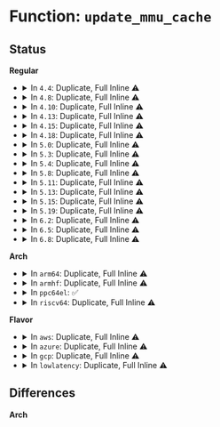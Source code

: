 # Function: <code>update_mmu_cache</code>

## Status
<b>Regular</b>
<ul>
<li>
<details>
<summary>In <code>4.4</code>: Duplicate, Full Inline ⚠️</summary>

**Collision:** Static Duplication

**Inline:** Full

**Transformation:** False

**Instances:**

```
In mm/gup.c (0)
Location: arch/x86/include/asm/pgtable.h:879
Inline: True
```
```
In mm/memory.c (0)
Location: arch/x86/include/asm/pgtable.h:879
Inline: True
```
```
In mm/hugetlb.c (0)
Location: arch/x86/include/asm/pgtable.h:879
Inline: True
```
```
In mm/migrate.c (0)
Location: arch/x86/include/asm/pgtable.h:879
Inline: True
```
```
In mm/userfaultfd.c (0)
Location: arch/x86/include/asm/pgtable.h:879
Inline: True
```
</details>
</li>
<li>
<details>
<summary>In <code>4.8</code>: Duplicate, Full Inline ⚠️</summary>

**Collision:** Static Duplication

**Inline:** Full

**Transformation:** False

**Instances:**

```
In mm/gup.c (0)
Location: arch/x86/include/asm/pgtable.h:927
Inline: True
```
```
In mm/memory.c (0)
Location: arch/x86/include/asm/pgtable.h:927
Inline: True
```
```
In mm/hugetlb.c (0)
Location: arch/x86/include/asm/pgtable.h:927
Inline: True
```
```
In mm/migrate.c (0)
Location: arch/x86/include/asm/pgtable.h:927
Inline: True
```
```
In mm/userfaultfd.c (0)
Location: arch/x86/include/asm/pgtable.h:927
Inline: True
```
</details>
</li>
<li>
<details>
<summary>In <code>4.10</code>: Duplicate, Full Inline ⚠️</summary>

**Collision:** Static Duplication

**Inline:** Full

**Transformation:** False

**Instances:**

```
In mm/gup.c (0)
Location: arch/x86/include/asm/pgtable.h:927
Inline: True
```
```
In mm/memory.c (0)
Location: arch/x86/include/asm/pgtable.h:927
Inline: True
```
```
In mm/hugetlb.c (0)
Location: arch/x86/include/asm/pgtable.h:927
Inline: True
```
```
In mm/migrate.c (0)
Location: arch/x86/include/asm/pgtable.h:927
Inline: True
```
```
In mm/userfaultfd.c (0)
Location: arch/x86/include/asm/pgtable.h:927
Inline: True
```
</details>
</li>
<li>
<details>
<summary>In <code>4.13</code>: Duplicate, Full Inline ⚠️</summary>

**Collision:** Static Duplication

**Inline:** Full

**Transformation:** False

**Instances:**

```
In mm/shmem.c (0)
Location: arch/x86/include/asm/pgtable.h:1133
Inline: True
```
```
In mm/gup.c (0)
Location: arch/x86/include/asm/pgtable.h:1133
Inline: True
```
```
In mm/memory.c (0)
Location: arch/x86/include/asm/pgtable.h:1133
Inline: True
```
```
In mm/hugetlb.c (0)
Location: arch/x86/include/asm/pgtable.h:1133
Inline: True
```
```
In mm/migrate.c (0)
Location: arch/x86/include/asm/pgtable.h:1133
Inline: True
```
```
In mm/userfaultfd.c (0)
Location: arch/x86/include/asm/pgtable.h:1133
Inline: True
```
</details>
</li>
<li>
<details>
<summary>In <code>4.15</code>: Duplicate, Full Inline ⚠️</summary>

**Collision:** Static Duplication

**Inline:** Full

**Transformation:** False

**Instances:**

```
In mm/shmem.c (0)
Location: arch/x86/include/asm/pgtable.h:1152
Inline: True
```
```
In mm/gup.c (0)
Location: arch/x86/include/asm/pgtable.h:1152
Inline: True
```
```
In mm/memory.c (0)
Location: arch/x86/include/asm/pgtable.h:1152
Inline: True
```
```
In mm/hugetlb.c (0)
Location: arch/x86/include/asm/pgtable.h:1152
Inline: True
```
```
In mm/migrate.c (0)
Location: arch/x86/include/asm/pgtable.h:1152
Inline: True
```
```
In mm/userfaultfd.c (0)
Location: arch/x86/include/asm/pgtable.h:1152
Inline: True
```
</details>
</li>
<li>
<details>
<summary>In <code>4.18</code>: Duplicate, Full Inline ⚠️</summary>

**Collision:** Static Duplication

**Inline:** Full

**Transformation:** False

**Instances:**

```
In mm/shmem.c (0)
Location: arch/x86/include/asm/pgtable.h:1218
Inline: True
```
```
In mm/gup.c (0)
Location: arch/x86/include/asm/pgtable.h:1218
Inline: True
```
```
In mm/memory.c (0)
Location: arch/x86/include/asm/pgtable.h:1218
Inline: True
```
```
In mm/hugetlb.c (0)
Location: arch/x86/include/asm/pgtable.h:1218
Inline: True
```
```
In mm/migrate.c (0)
Location: arch/x86/include/asm/pgtable.h:1218
Inline: True
```
```
In mm/userfaultfd.c (0)
Location: arch/x86/include/asm/pgtable.h:1218
Inline: True
```
</details>
</li>
<li>
<details>
<summary>In <code>5.0</code>: Duplicate, Full Inline ⚠️</summary>

**Collision:** Static Duplication

**Inline:** Full

**Transformation:** False

**Instances:**

```
In mm/shmem.c (0)
Location: arch/x86/include/asm/pgtable.h:1307
Inline: True
```
```
In mm/gup.c (0)
Location: arch/x86/include/asm/pgtable.h:1307
Inline: True
```
```
In mm/memory.c (0)
Location: arch/x86/include/asm/pgtable.h:1307
Inline: True
```
```
In mm/hugetlb.c (0)
Location: arch/x86/include/asm/pgtable.h:1307
Inline: True
```
```
In mm/migrate.c (0)
Location: arch/x86/include/asm/pgtable.h:1307
Inline: True
```
```
In mm/userfaultfd.c (0)
Location: arch/x86/include/asm/pgtable.h:1307
Inline: True
```
</details>
</li>
<li>
<details>
<summary>In <code>5.3</code>: Duplicate, Full Inline ⚠️</summary>

**Collision:** Static Duplication

**Inline:** Full

**Transformation:** False

**Instances:**

```
In mm/shmem.c (0)
Location: arch/x86/include/asm/pgtable.h:1327
Inline: True
```
```
In mm/gup.c (0)
Location: arch/x86/include/asm/pgtable.h:1327
Inline: True
```
```
In mm/memory.c (0)
Location: arch/x86/include/asm/pgtable.h:1327
Inline: True
```
```
In mm/hugetlb.c (0)
Location: arch/x86/include/asm/pgtable.h:1327
Inline: True
```
```
In mm/migrate.c (0)
Location: arch/x86/include/asm/pgtable.h:1327
Inline: True
```
```
In mm/userfaultfd.c (0)
Location: arch/x86/include/asm/pgtable.h:1327
Inline: True
```
</details>
</li>
<li>
<details>
<summary>In <code>5.4</code>: Duplicate, Full Inline ⚠️</summary>

**Collision:** Static Duplication

**Inline:** Full

**Transformation:** False

**Instances:**

```
In mm/shmem.c (0)
Location: arch/x86/include/asm/pgtable.h:1327
Inline: True
```
```
In mm/gup.c (0)
Location: arch/x86/include/asm/pgtable.h:1327
Inline: True
```
```
In mm/memory.c (0)
Location: arch/x86/include/asm/pgtable.h:1327
Inline: True
```
```
In mm/hugetlb.c (0)
Location: arch/x86/include/asm/pgtable.h:1327
Inline: True
```
```
In mm/migrate.c (0)
Location: arch/x86/include/asm/pgtable.h:1327
Inline: True
```
```
In mm/userfaultfd.c (0)
Location: arch/x86/include/asm/pgtable.h:1327
Inline: True
```
</details>
</li>
<li>
<details>
<summary>In <code>5.8</code>: Duplicate, Full Inline ⚠️</summary>

**Collision:** Static Duplication

**Inline:** Full

**Transformation:** False

**Instances:**

```
In mm/shmem.c (0)
Location: arch/x86/include/asm/pgtable.h:1288
Inline: True
```
```
In mm/gup.c (ffffffff81288855)
Location: arch/x86/include/asm/pgtable.h:1288
Inline: True
Inline callers:
  - mm/gup.c:follow_page_pte
```
```
In mm/memory.c (ffffffff8128e535)
Location: arch/x86/include/asm/pgtable.h:1288
Inline: True
Inline callers:
  - mm/memory.c:do_anonymous_page
  - mm/memory.c:insert_pfn
```
```
In mm/hugetlb.c (0)
Location: arch/x86/include/asm/pgtable.h:1288
Inline: True
```
```
In mm/migrate.c (ffffffff812e542c)
Location: arch/x86/include/asm/pgtable.h:1288
Inline: True
```
```
In mm/userfaultfd.c (0)
Location: arch/x86/include/asm/pgtable.h:1288
Inline: True
```
</details>
</li>
<li>
<details>
<summary>In <code>5.11</code>: Duplicate, Full Inline ⚠️</summary>

**Collision:** Static Duplication

**Inline:** Full

**Transformation:** False

**Instances:**

```
In mm/shmem.c (0)
Location: arch/x86/include/asm/pgtable.h:1284
Inline: True
```
```
In mm/gup.c (0)
Location: arch/x86/include/asm/pgtable.h:1284
Inline: True
```
```
In mm/memory.c (0)
Location: arch/x86/include/asm/pgtable.h:1284
Inline: True
```
```
In mm/hugetlb.c (0)
Location: arch/x86/include/asm/pgtable.h:1284
Inline: True
```
```
In mm/migrate.c (0)
Location: arch/x86/include/asm/pgtable.h:1284
Inline: True
```
```
In mm/userfaultfd.c (0)
Location: arch/x86/include/asm/pgtable.h:1284
Inline: True
```
</details>
</li>
<li>
<details>
<summary>In <code>5.13</code>: Duplicate, Full Inline ⚠️</summary>

**Collision:** Static Duplication

**Inline:** Full

**Transformation:** False

**Instances:**

```
In mm/filemap.c (0)
Location: arch/x86/include/asm/pgtable.h:1284
Inline: True
```
```
In mm/shmem.c (0)
Location: arch/x86/include/asm/pgtable.h:1284
Inline: True
```
```
In mm/gup.c (0)
Location: arch/x86/include/asm/pgtable.h:1284
Inline: True
```
```
In mm/memory.c (0)
Location: arch/x86/include/asm/pgtable.h:1284
Inline: True
```
```
In mm/hugetlb.c (0)
Location: arch/x86/include/asm/pgtable.h:1284
Inline: True
```
```
In mm/migrate.c (0)
Location: arch/x86/include/asm/pgtable.h:1284
Inline: True
```
```
In mm/userfaultfd.c (0)
Location: arch/x86/include/asm/pgtable.h:1284
Inline: True
```
</details>
</li>
<li>
<details>
<summary>In <code>5.15</code>: Duplicate, Full Inline ⚠️</summary>

**Collision:** Static Duplication

**Inline:** Full

**Transformation:** False

**Instances:**

```
In mm/filemap.c (0)
Location: arch/x86/include/asm/pgtable.h:1255
Inline: True
```
```
In mm/gup.c (0)
Location: arch/x86/include/asm/pgtable.h:1255
Inline: True
```
```
In mm/memory.c (0)
Location: arch/x86/include/asm/pgtable.h:1255
Inline: True
```
```
In mm/hugetlb.c (0)
Location: arch/x86/include/asm/pgtable.h:1255
Inline: True
```
```
In mm/migrate.c (0)
Location: arch/x86/include/asm/pgtable.h:1255
Inline: True
```
```
In mm/userfaultfd.c (0)
Location: arch/x86/include/asm/pgtable.h:1255
Inline: True
```
</details>
</li>
<li>
<details>
<summary>In <code>5.19</code>: Duplicate, Full Inline ⚠️</summary>

**Collision:** Static Duplication

**Inline:** Full

**Transformation:** False

**Instances:**

```
In mm/filemap.c (0)
Location: arch/x86/include/asm/pgtable.h:1272
Inline: True
```
```
In mm/gup.c (0)
Location: arch/x86/include/asm/pgtable.h:1272
Inline: True
```
```
In mm/memory.c (0)
Location: arch/x86/include/asm/pgtable.h:1272
Inline: True
```
```
In mm/hugetlb.c (0)
Location: arch/x86/include/asm/pgtable.h:1272
Inline: True
```
```
In mm/migrate.c (0)
Location: arch/x86/include/asm/pgtable.h:1272
Inline: True
```
```
In mm/migrate_device.c (0)
Location: arch/x86/include/asm/pgtable.h:1272
Inline: True
```
```
In mm/userfaultfd.c (0)
Location: arch/x86/include/asm/pgtable.h:1272
Inline: True
```
</details>
</li>
<li>
<details>
<summary>In <code>6.2</code>: Duplicate, Full Inline ⚠️</summary>

**Collision:** Static Duplication

**Inline:** Full

**Transformation:** False

**Instances:**

```
In mm/filemap.c (0)
Location: arch/x86/include/asm/pgtable.h:1290
Inline: True
```
```
In mm/gup.c (0)
Location: arch/x86/include/asm/pgtable.h:1290
Inline: True
```
```
In mm/memory.c (0)
Location: arch/x86/include/asm/pgtable.h:1290
Inline: True
```
```
In mm/hugetlb.c (0)
Location: arch/x86/include/asm/pgtable.h:1290
Inline: True
```
```
In mm/migrate.c (0)
Location: arch/x86/include/asm/pgtable.h:1290
Inline: True
```
```
In mm/migrate_device.c (0)
Location: arch/x86/include/asm/pgtable.h:1290
Inline: True
```
```
In mm/userfaultfd.c (0)
Location: arch/x86/include/asm/pgtable.h:1290
Inline: True
```
</details>
</li>
<li>
<details>
<summary>In <code>6.5</code>: Duplicate, Full Inline ⚠️</summary>

**Collision:** Static Duplication

**Inline:** Full

**Transformation:** False

**Instances:**

```
In mm/filemap.c (0)
Location: arch/x86/include/asm/pgtable.h:1291
Inline: True
```
```
In mm/gup.c (0)
Location: arch/x86/include/asm/pgtable.h:1291
Inline: True
```
```
In mm/memory.c (0)
Location: arch/x86/include/asm/pgtable.h:1291
Inline: True
```
```
In mm/hugetlb.c (0)
Location: arch/x86/include/asm/pgtable.h:1291
Inline: True
```
```
In mm/migrate.c (0)
Location: arch/x86/include/asm/pgtable.h:1291
Inline: True
```
```
In mm/migrate_device.c (0)
Location: arch/x86/include/asm/pgtable.h:1291
Inline: True
```
```
In mm/userfaultfd.c (0)
Location: arch/x86/include/asm/pgtable.h:1291
Inline: True
```
</details>
</li>
<li>
<details>
<summary>In <code>6.8</code>: Duplicate, Full Inline ⚠️</summary>

**Collision:** Static Duplication

**Inline:** Full

**Transformation:** False

**Instances:**

```
In mm/gup.c (ffffffff8140f080)
Location: arch/x86/include/asm/pgtable.h:1514
Inline: True
Inline callers:
  - mm/gup.c:follow_page_pte
```
```
In mm/memory.c (ffffffff8141d0af)
Location: arch/x86/include/asm/pgtable.h:1514
Inline: True
Inline callers:
  - mm/memory.c:insert_pfn
```
```
In mm/hugetlb.c (0)
Location: arch/x86/include/asm/pgtable.h:1514
Inline: True
```
```
In mm/migrate.c (0)
Location: arch/x86/include/asm/pgtable.h:1514
Inline: True
```
```
In mm/migrate_device.c (ffffffff8149d408)
Location: arch/x86/include/asm/pgtable.h:1514
Inline: True
Inline callers:
  - mm/migrate_device.c:migrate_vma_insert_page
```
```
In mm/userfaultfd.c (0)
Location: arch/x86/include/asm/pgtable.h:1514
Inline: True
```
</details>
</li>
</ul>
<b>Arch</b>
<ul>
<li>
<details>
<summary>In <code>arm64</code>: Duplicate, Full Inline ⚠️</summary>

**Collision:** Static Duplication

**Inline:** Full

**Transformation:** False

**Instances:**

```
In mm/shmem.c (0)
Location: arch/arm64/include/asm/pgtable.h:846
Inline: True
```
```
In mm/gup.c (0)
Location: arch/arm64/include/asm/pgtable.h:846
Inline: True
```
```
In mm/memory.c (0)
Location: arch/arm64/include/asm/pgtable.h:846
Inline: True
```
```
In mm/hugetlb.c (0)
Location: arch/arm64/include/asm/pgtable.h:846
Inline: True
```
```
In mm/migrate.c (0)
Location: arch/arm64/include/asm/pgtable.h:846
Inline: True
```
```
In mm/userfaultfd.c (0)
Location: arch/arm64/include/asm/pgtable.h:846
Inline: True
```
</details>
</li>
<li>
<details>
<summary>In <code>armhf</code>: Duplicate, Full Inline ⚠️</summary>

**Collision:** Static Duplication

**Inline:** Full

**Transformation:** False

**Instances:**

```
In mm/shmem.c (0)
Location: arch/arm/include/asm/tlbflush.h:635
Inline: True
```
```
In mm/gup.c (0)
Location: arch/arm/include/asm/tlbflush.h:635
Inline: True
```
```
In mm/memory.c (0)
Location: arch/arm/include/asm/tlbflush.h:635
Inline: True
```
```
In mm/migrate.c (0)
Location: arch/arm/include/asm/tlbflush.h:635
Inline: True
```
```
In mm/userfaultfd.c (0)
Location: arch/arm/include/asm/tlbflush.h:635
Inline: True
```
</details>
</li>
<li>
<details>
<summary>In <code>ppc64el</code>: ✅</summary>

```c
void update_mmu_cache(struct vm_area_struct *vma, long unsigned int address, pte_t *ptep);
```

**Collision:** Unique Global

**Inline:** No

**Transformation:** False

**Instances:**

```
In arch/powerpc/mm/book3s64/hash_utils.c (c00000000008dc00)
Location: arch/powerpc/mm/book3s64/hash_utils.c:1610
Inline: False
Direct callers:
  - mm/shmem.c:shmem_mfill_atomic_pte
  - mm/gup.c:follow_page_pte
  - mm/memory.c:__handle_mm_fault
  - mm/memory.c:do_numa_page
  - mm/memory.c:alloc_set_pte
  - mm/memory.c:do_anonymous_page
  - mm/memory.c:do_swap_page
  - mm/memory.c:do_wp_page
  - mm/memory.c:do_wp_page
  - mm/memory.c:finish_mkwrite_fault
  - mm/memory.c:wp_page_copy
  - mm/memory.c:insert_pfn
  - mm/hugetlb.c:hugetlb_mcopy_atomic_pte
  - mm/hugetlb.c:hugetlb_fault
  - mm/hugetlb.c:hugetlb_cow
  - mm/migrate.c:remove_migration_pte
  - mm/userfaultfd.c:mfill_zeropage
  - mm/userfaultfd.c:mcopy_atomic
```
**Symbols:**

```
c00000000008dc00-c00000000008e014: update_mmu_cache (STB_GLOBAL)
```
</details>
</li>
<li>
<details>
<summary>In <code>riscv64</code>: Duplicate, Full Inline ⚠️</summary>

**Collision:** Static Duplication

**Inline:** Full

**Transformation:** False

**Instances:**

```
In mm/shmem.c (ffffffe0001ee3fc)
Location: arch/riscv/include/asm/pgtable.h:302
Inline: True
Inline callers:
  - mm/shmem.c:shmem_mfill_atomic_pte
```
```
In mm/gup.c (ffffffe00020492a)
Location: arch/riscv/include/asm/pgtable.h:302
Inline: True
```
```
In mm/memory.c (ffffffe00020998a)
Location: arch/riscv/include/asm/pgtable.h:302
Inline: True
Inline callers:
  - mm/memory.c:__handle_mm_fault
  - mm/memory.c:alloc_set_pte
  - mm/memory.c:do_anonymous_page
  - mm/memory.c:do_swap_page
  - mm/memory.c:do_wp_page
  - mm/memory.c:do_wp_page
  - mm/memory.c:do_wp_page
  - mm/memory.c:do_wp_page
  - mm/memory.c:finish_mkwrite_fault
  - mm/memory.c:wp_page_copy
  - mm/memory.c:insert_pfn
```
```
In mm/hugetlb.c (ffffffe00022f60a)
Location: arch/riscv/include/asm/pgtable.h:302
Inline: True
Inline callers:
  - mm/hugetlb.c:hugetlb_mcopy_atomic_pte
  - mm/hugetlb.c:hugetlb_fault
  - mm/hugetlb.c:hugetlb_cow
```
```
In mm/migrate.c (ffffffe00023e212)
Location: arch/riscv/include/asm/pgtable.h:302
Inline: True
Inline callers:
  - mm/migrate.c:remove_migration_pte
```
```
In mm/userfaultfd.c (ffffffe000250594)
Location: arch/riscv/include/asm/pgtable.h:302
Inline: True
Inline callers:
  - mm/userfaultfd.c:mfill_zeropage
  - mm/userfaultfd.c:mcopy_atomic
```
</details>
</li>
</ul>
<b>Flavor</b>
<ul>
<li>
<details>
<summary>In <code>aws</code>: Duplicate, Full Inline ⚠️</summary>

**Collision:** Static Duplication

**Inline:** Full

**Transformation:** False

**Instances:**

```
In mm/shmem.c (0)
Location: arch/x86/include/asm/pgtable.h:1327
Inline: True
```
```
In mm/gup.c (0)
Location: arch/x86/include/asm/pgtable.h:1327
Inline: True
```
```
In mm/memory.c (0)
Location: arch/x86/include/asm/pgtable.h:1327
Inline: True
```
```
In mm/hugetlb.c (0)
Location: arch/x86/include/asm/pgtable.h:1327
Inline: True
```
```
In mm/migrate.c (0)
Location: arch/x86/include/asm/pgtable.h:1327
Inline: True
```
```
In mm/userfaultfd.c (0)
Location: arch/x86/include/asm/pgtable.h:1327
Inline: True
```
</details>
</li>
<li>
<details>
<summary>In <code>azure</code>: Duplicate, Full Inline ⚠️</summary>

**Collision:** Static Duplication

**Inline:** Full

**Transformation:** False

**Instances:**

```
In mm/shmem.c (0)
Location: arch/x86/include/asm/pgtable.h:1327
Inline: True
```
```
In mm/gup.c (0)
Location: arch/x86/include/asm/pgtable.h:1327
Inline: True
```
```
In mm/memory.c (0)
Location: arch/x86/include/asm/pgtable.h:1327
Inline: True
```
```
In mm/hugetlb.c (0)
Location: arch/x86/include/asm/pgtable.h:1327
Inline: True
```
```
In mm/migrate.c (0)
Location: arch/x86/include/asm/pgtable.h:1327
Inline: True
```
```
In mm/userfaultfd.c (0)
Location: arch/x86/include/asm/pgtable.h:1327
Inline: True
```
</details>
</li>
<li>
<details>
<summary>In <code>gcp</code>: Duplicate, Full Inline ⚠️</summary>

**Collision:** Static Duplication

**Inline:** Full

**Transformation:** False

**Instances:**

```
In mm/shmem.c (0)
Location: arch/x86/include/asm/pgtable.h:1327
Inline: True
```
```
In mm/gup.c (0)
Location: arch/x86/include/asm/pgtable.h:1327
Inline: True
```
```
In mm/memory.c (0)
Location: arch/x86/include/asm/pgtable.h:1327
Inline: True
```
```
In mm/hugetlb.c (0)
Location: arch/x86/include/asm/pgtable.h:1327
Inline: True
```
```
In mm/migrate.c (0)
Location: arch/x86/include/asm/pgtable.h:1327
Inline: True
```
```
In mm/userfaultfd.c (0)
Location: arch/x86/include/asm/pgtable.h:1327
Inline: True
```
</details>
</li>
<li>
<details>
<summary>In <code>lowlatency</code>: Duplicate, Full Inline ⚠️</summary>

**Collision:** Static Duplication

**Inline:** Full

**Transformation:** False

**Instances:**

```
In mm/shmem.c (0)
Location: arch/x86/include/asm/pgtable.h:1327
Inline: True
```
```
In mm/gup.c (0)
Location: arch/x86/include/asm/pgtable.h:1327
Inline: True
```
```
In mm/memory.c (0)
Location: arch/x86/include/asm/pgtable.h:1327
Inline: True
```
```
In mm/hugetlb.c (0)
Location: arch/x86/include/asm/pgtable.h:1327
Inline: True
```
```
In mm/migrate.c (0)
Location: arch/x86/include/asm/pgtable.h:1327
Inline: True
```
```
In mm/userfaultfd.c (0)
Location: arch/x86/include/asm/pgtable.h:1327
Inline: True
```
</details>
</li>
</ul>

## Differences
<b>Arch</b>
<ul>
</ul>
